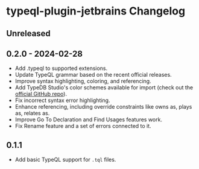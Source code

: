 <!-- Keep a Changelog guide -> https://keepachangelog.com -->

# typeql-plugin-jetbrains Changelog

## Unreleased

## 0.2.0 - 2024-02-28
- Add .typeql to supported extensions.
- Update TypeQL grammar based on the recent official releases.
- Improve syntax highlighting, coloring, and referencing.
- Add TypeDB Studio's color schemes available for import (check out the [official GitHub repo](https://github.com/typedb-osi/typeql-plugin-jetbrains)).
- Fix incorrect syntax error highlighting.
- Enhance referencing, including override constraints like owns as, plays as, relates as.
- Improve Go To Declaration and Find Usages features work.
- Fix Rename feature and a set of errors connected to it.

## 0.1.1
- Add basic TypeQL support for `.tql` files.
